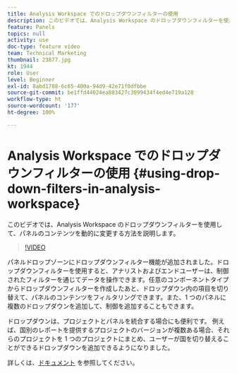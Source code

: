 ```yaml
---
title: Analysis Workspace でのドロップダウンフィルターの使用
description: このビデオでは、Analysis Workspace のドロップダウンフィルターを使用して、パネルのコンテンツを動的に変更する方法を説明します。
feature: Panels
topics: null
activity: use
doc-type: feature video
team: Technical Marketing
thumbnail: 23877.jpg
kt: 1944
role: User
level: Beginner
exl-id: 8abd1788-6c65-400a-94d9-42e71f0dfbbe
source-git-commit: be1ffd44024ea883427c3099434f4ed4e719a128
workflow-type: ht
source-wordcount: '177'
ht-degree: 100%

---
```


# Analysis Workspace でのドロップダウンフィルターの使用 {#using-drop-down-filters-in-analysis-workspace}

このビデオでは、Analysis Workspace のドロップダウンフィルターを使用して、パネルのコンテンツを動的に変更する方法を説明します。

>[!VIDEO](https://video.tv.adobe.com/v/23877/?quality=12)

パネルドロップゾーンにドロップダウンフィルター機能が追加されました。ドロップダウンフィルターを使用すると、アナリストおよびエンドユーザーは、制御されたフィルターを通じてデータを操作できます。任意のコンポーネントタイプからドロップダウンフィルターを作成したあと、ドロップダウン内の項目を切り替えて、パネルのコンテンツをフィルタリングできます。また、1 つのパネルに複数のドロップダウンを追加して、制御を追加することもできます。

ドロップダウンは、プロジェクトとパネルを統合する場合にも便利です。 例えば、国別のレポートを提供するプロジェクトのバージョンが複数ある場合、それらのプロジェクトを 1 つのプロジェクトにまとめ、ユーザーが国を切り替えることができるドロップダウンを追加できるようになりました。

詳しくは、[ドキュメント](https://experienceleague.adobe.com/docs/analytics/analyze/analysis-workspace/panels/panels.html?lang=ja) を参照してください。
